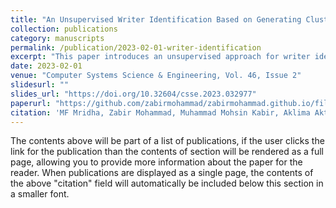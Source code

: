 ```yaml
---
title: "An Unsupervised Writer Identification Based on Generating Clusterable Embeddings"
collection: publications
category: manuscripts
permalink: /publication/2023-02-01-writer-identification
excerpt: "This paper introduces an unsupervised approach for writer identification using clusterable embeddings."
date: 2023-02-01
venue: "Computer Systems Science & Engineering, Vol. 46, Issue 2"
slidesurl: ""
slides_url: "https://doi.org/10.32604/csse.2023.032977"
paperurl: "https://github.com/zabirmohammad/zabirmohammad.github.io/files/tree/master/Unsupervised-writer.pdf"
citation: 'MF Mridha, Zabir Mohammad, Muhammad Mohsin Kabir, Aklima Akter Lima, Sujoy Chandra Das, Md Rashedul Islam, Yutaka Watanobe. (2023). "An Unsupervised Writer Identification Based on Generating Clusterable Embeddings." <i>Computer Systems Science & Engineering</i>.'
---
```


The contents above will be part of a list of publications, if the user clicks the link for the publication than the contents of section will be rendered as a full page, allowing you to provide more information about the paper for the reader. When publications are displayed as a single page, the contents of the above "citation" field will automatically be included below this section in a smaller font.
